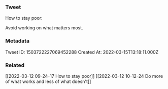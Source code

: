 ### Tweet
How to stay poor:

Avoid working on what matters most.

### Metadata
Tweet ID: 1503722227069452288
Created At: 2022-03-15T13:18:11.000Z

### Related
[[2022-03-12 09-24-17 How to stay poor]]
[[2022-03-12 10-12-24 Do more of what works and less of what doesn't]]


